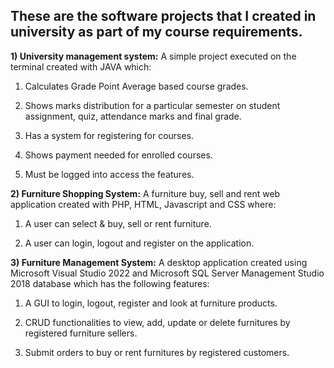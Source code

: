 ## These are the software projects that I created in university as part of my course requirements.

**1) University management system:** A simple project executed on the terminal created with JAVA which:

1. Calculates Grade Point Average based course grades.
  
2. Shows marks distribution for a particular semester on student assignment, quiz, attendance marks and final grade.
  
3. Has a system for registering for courses.
  
4. Shows payment needed for enrolled courses.
  
5. Must be logged into access the features.
  

**2) Furniture Shopping System:** A furniture buy, sell and rent web application created with PHP, HTML, Javascript and CSS where:

1. A user can select & buy, sell or rent furniture.
  
2. A user can login, logout and register on the application.
  

**3) Furniture Management System:** A desktop application created using Microsoft Visual Studio 2022 and Microsoft SQL Server Management Studio 2018 database which has the following features:

1. A GUI to login, logout, register and look at furniture products.
  
2. CRUD functionalities to view, add, update or delete furnitures by registered furniture sellers.
  
3. Submit orders to buy or rent furnitures by registered customers.
